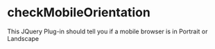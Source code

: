 # checkMobileOrientation

This JQuery Plug-in should tell you if a mobile browser is in Portrait or Landscape